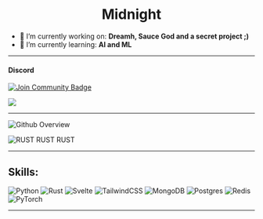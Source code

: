<h1 align="center">Midnight</h1>

- 🔭 I’m currently working on: **Dreamh, Sauce God and a secret project ;)**
- 🌱 I’m currently learning: **AI and ML**

---
#### Discord

<a href="https://discord.gg/KNRbYYGbFx"><img src="https://img.shields.io/discord/983948184030162964.svg?style=flat&label=Join%20Community&color=7289DA" alt="Join Community Badge"/></a>


[![](https://discord.c99.nl/widget/theme-4/823588482273902672.png)](https://discord.gg/KNRbYYGbFx)


---
![Github Overview](https://github-readme-stats.vercel.app/api?username=lonely-code-cube&include_all_commits=true&count_private=true&show_icons=true&line_height=20&title_color=b0b0b0&icon_color=9100d4&text_color=A1A1A1&bg_color=0,000000,550299)

<img src="https://github-readme-stats.vercel.app/api/top-langs?username=lonely-code-cube&show_icons=true&locale=en&layout=compact&theme=chartreuse-dark" alt="RUST RUST RUST" />

---

## Skills:
<p align="center">

![Python](https://img.shields.io/badge/python-3670A0?style=for-the-badge&logo=python&logoColor=ffdd54) ![Rust](https://img.shields.io/badge/rust-%23000000.svg?style=for-the-badge&logo=rust&logoColor=white) ![Svelte](https://img.shields.io/badge/svelte-%23f1413d.svg?style=for-the-badge&logo=svelte&logoColor=white) ![TailwindCSS](https://img.shields.io/badge/tailwindcss-%2338B2AC.svg?style=for-the-badge&logo=tailwind-css&logoColor=white) ![MongoDB](https://img.shields.io/badge/MongoDB-%234ea94b.svg?style=for-the-badge&logo=mongodb&logoColor=white) ![Postgres](https://img.shields.io/badge/postgres-%23316192.svg?style=for-the-badge&logo=postgresql&logoColor=white) ![Redis](https://img.shields.io/badge/redis-%23DD0031.svg?style=for-the-badge&logo=redis&logoColor=white) ![PyTorch](https://img.shields.io/badge/PyTorch-%23EE4C2C.svg?style=for-the-badge&logo=PyTorch&logoColor=white)
</p>

---
